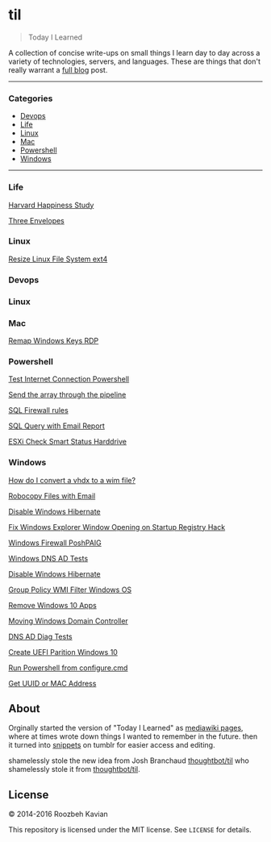 # til

> Today I Learned

A collection of concise write-ups on small things I learn day to day across a
variety of technologies, servers, and languages. These are things that don't really
warrant a [full blog](https://roozbeh.io) post. 

---

### Categories

* [Devops](#devops)
* [Life](#life)
* [Linux](#linux)
* [Mac](#mac)
* [Powershell](#powershell)
* [Windows](#windows)

---
### Life
[Harvard Happiness Study](life/harvard-happiness-study.md)

[Three Envelopes](life/Prepare_3_Envelopes.md)
### Linux
[Resize Linux File System ext4](linux/resize_linux_filesystem.md)



### Devops
### Linux
### Mac
[Remap Windows Keys RDP](mac/autohotkey.md)

### Powershell
[Test Internet Connection Powershell](powershell/speedtest.md)

[Send the array through the pipeline](powershell/foreach.md)

[SQL Firewall rules](powershell/SQL_Firewall_Rules.md)

[SQL Query with Email Report](powershell/SQLQueryEmailReport.md)

[ESXi Check Smart Status Harddrive](powershell/esxi-HDsmartstatus-email.md)


### Windows
[How do I convert a vhdx to a wim file?](windows/create_wim_image.md)

[Robocopy Files with Email](windows/robocopy_email_enabled.md)

[Disable Windows Hibernate](windows/hibernate-enable-disable.md)

[Fix Windows Explorer Window Opening on Startup Registry Hack](windows/fix_explorer_windows_startup.md)

[Windows Firewall PoshPAIG](windows/PoshPAIG_Allow_Firewall.md)

[Windows DNS AD Tests](windows/DNS_Server_Diag.md)

[Disable Windows Hibernate](windows/hibernate-enable-disable.md)

[Group Policy WMI Filter Windows OS](windows/wmi_filter_gp.md)

[Remove Windows 10 Apps](windows/win10_remove_apps.md)

[Moving Windows Domain Controller](windows/movingDC.md)

[DNS AD Diag Tests](windows/DNS_Server_Diag.md)

[Create UEFI Parition Windows 10](windows/winpe/create_uefi_partitions_windows_10_.md)

[Run Powershell from configure.cmd](windows/configure.cmd)

[Get UUID or MAC Address](windows/get_UUID_Macaddress.md)
## About

Orginally started the version of "Today I Learned" as [mediawiki pages](http://wiki.gqdev.com), where at times wrote down things I wanted to remember in the future. 
then it turned  into [snippets](http://snippets.roozbehk.com/) on tumblr for easier access and editing.

shamelessly stole the new idea from Josh Branchaud [thoughtbot/til](https://github.com/jbranchaud/til) who shamelessly stole it from [thoughtbot/til](https://github.com/thoughtbot/til).

## License

&copy; 2014-2016 Roozbeh Kavian

This repository is licensed under the MIT license. See `LICENSE` for
details.
